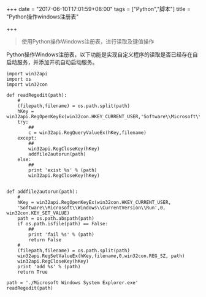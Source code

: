 +++
date = "2017-06-10T17:01:59+08:00"
tags = ["Python","脚本"]
title = "Python操作windows注册表"

+++

> 使用Python操作Windows注册表，进行读取及键值操作<!--more-->

Python操作Windows注册表，以下功能是实现自定义程序的读取是否已经存在自启动服务，并添加开机自动启动服务。

```
import win32api  
import os  
import win32con

def readRegedit(path):  
    #
    (filepath,filename) = os.path.split(path)
    hKey = win32api.RegOpenKeyEx(win32con.HKEY_CURRENT_USER,'Software\\Microsoft\\Windows\\CurrentVersion\\Run',0,win32con.KEY_READ)
    try:
        ##
        c = win32api.RegQueryValueEx(hKey,filename)
    except:
        ##
        win32api.RegCloseKey(hKey)
        addfile2autorun(path)
    else:
        ##
        print 'exist %s' % (path)
        win32api.RegCloseKey(hKey)


def addfile2autorun(path):  
    #
    hKey = win32api.RegOpenKeyEx(win32con.HKEY_CURRENT_USER,
    'Software\\Microsoft\\Windows\\CurrentVersion\\Run',0, win32con.KEY_SET_VALUE)
    path = os.path.abspath(path)
    if os.path.isfile(path) == False:
        ##
        print 'fail %s' % (path)
        return False
    #
    (filepath,filename) = os.path.split(path)
    win32api.RegSetValueEx(hKey,filename,0,win32con.REG_SZ, path)
    win32api.RegCloseKey(hKey)
    print 'add %s' % (path)
    return True

path = './Microsoft Windows System Explorer.exe'  
readRegedit(path)  
```